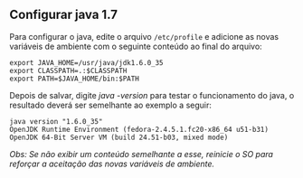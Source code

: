Configurar java 1.7
---

Para configurar o java, edite o arquivo `/etc/profile` e adicione as novas 
variáveis de ambiente com o seguinte conteúdo ao final do arquivo:

    export JAVA_HOME=/usr/java/jdk1.6.0_35                                                                            
    export CLASSPATH=.:$CLASSPATH                                                                                     
    export PATH=$JAVA_HOME/bin:$PATH  

Depois de salvar, digite _java -version_ para testar o funcionamento do java,
o resultado deverá ser semelhante ao exemplo a seguir:

    java version "1.6.0_35"                                                                                           
    OpenJDK Runtime Environment (fedora-2.4.5.1.fc20-x86_64 u51-b31)                                                  
    OpenJDK 64-Bit Server VM (build 24.51-b03, mixed mode) 

_Obs: Se não exibir um conteúdo semelhante a esse, reinicie o SO para reforçar a aceitação
das novas variáveis de ambiente._
